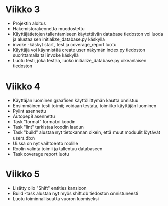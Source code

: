 # Viikko 3

- Projektin aloitus
- Hakemistorakennetta muodostettu
- Käyttäjätietojen tallentamiseen käytettävän database tiedoston voi luoda ja alustaa sen initialize_database.py käskyllä
- invoke -käskyt start, test ja coverage_report luotu
- Käyttäjä voi käynnistää create user näkymän index.py tiedoston suorittamalla tai invoke käskyllä
- Luotu testi, joka testaa, luoko initialize_database.py oikeanlaisen tiedoston

# Viikko 4

- Käyttäjän luominen graafisen käyttöliittymän kautta onnistuu
- Ensimmäinen testi toimii; voidaan testata, toimiiko käyttäjän luominen
- Pylint asennettu 
- Autopep8 asennettu
- Task "format" formatoi koodin
- Task "lint" tarkistaa koodin laadun
- Task "build" alustaa nyt tietokannan oikein, että muut moduulit löytävät users.db:n
- Ui:ssa on nyt vaihtoehto roolille
- Roolin valinta toimii ja tallentuu databaseen
- Task coverage report luotu

# Viikko 5
- Lisätty olio "Shift" entities kansioon
- Build -task alustaa nyt myös shift.db tiedoston onnistuneesti
- Luotu toiminnallisuutta vuoron luomiseksi